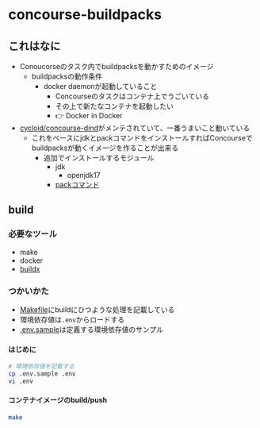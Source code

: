 # concourse-buildpacks

## これはなに

- Conoucorseのタスク内でbuildpacksを動かすためのイメージ
  - buildpacksの動作条件
    - docker daemonが起動していること
      - Concourseのタスクはコンテナ上でうごいている
      - その上で新たなコンテナを起動したい
      - 👉 Docker in Docker
- [cycloid/concourse-dind](https://hub.docker.com/r/cycloid/concourse-dind)がメンテされていて、一番うまいこと動いている
  - これをベースにjdkとpackコマンドをインストールすればConcourseでbuildpacksが動くイメージを作ることが出来る
    - 追加でインストールするモジュール
      - jdk
        - openjdk17
      - [packコマンド](https://github.com/buildpacks/pack/releases)

## build

### 必要なツール

- make
- docker
- [buildx](https://matsuand.github.io/docs.docker.jp.onthefly/buildx/working-with-buildx/)

### つかいかた

- [Makefile](Makefile)にbuildにひつような処理を記載している
- 環境依存値は`.env`からロードする
- [.env.sample](./.env.sample)は定義する環境依存値のサンプル

#### はじめに

```sh
# 環境依存値を記載する
cp .env.sample .env
vi .env
```

#### コンテナイメージのbuild/push

```sh
make
```
